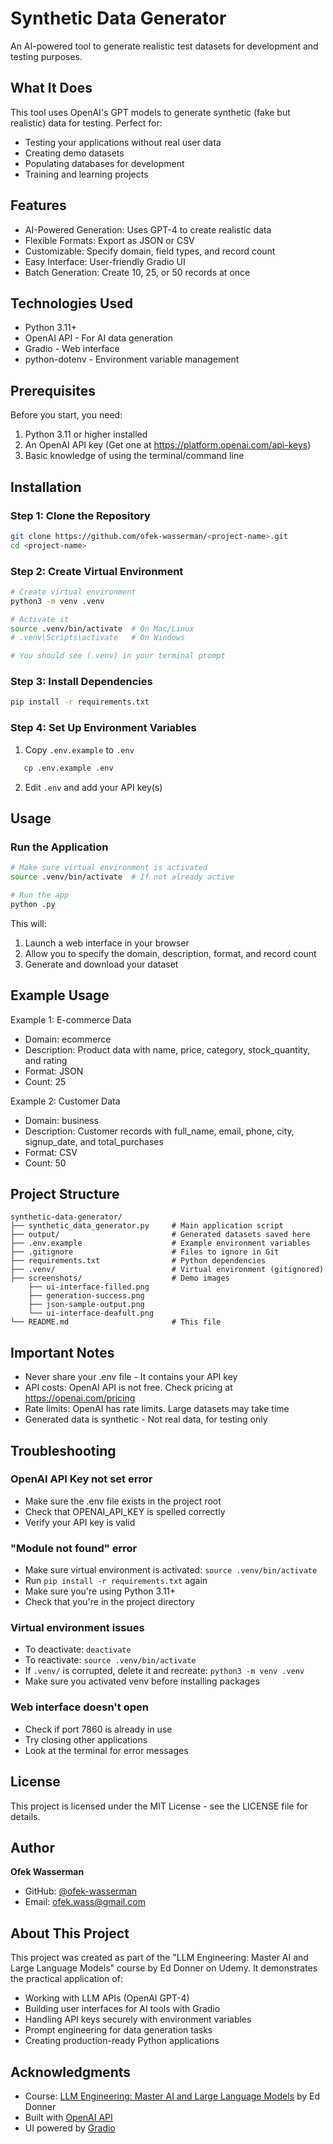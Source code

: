 # Synthetic Data Generator

An AI-powered tool to generate realistic test datasets for development and testing purposes.

## What It Does

This tool uses OpenAI's GPT models to generate synthetic (fake but realistic) data for testing. Perfect for:
- Testing your applications without real user data
- Creating demo datasets
- Populating databases for development
- Training and learning projects

## Features

- AI-Powered Generation: Uses GPT-4 to create realistic data
- Flexible Formats: Export as JSON or CSV
- Customizable: Specify domain, field types, and record count
- Easy Interface: User-friendly Gradio UI
- Batch Generation: Create 10, 25, or 50 records at once

## Technologies Used

- Python 3.11+
- OpenAI API - For AI data generation
- Gradio - Web interface
- python-dotenv - Environment variable management

## Prerequisites

Before you start, you need:
1. Python 3.11 or higher installed
2. An OpenAI API key (Get one at https://platform.openai.com/api-keys)
3. Basic knowledge of using the terminal/command line

## Installation

### Step 1: Clone the Repository
```bash
git clone https://github.com/ofek-wasserman/<project-name>.git
cd <project-name>
```

### Step 2: Create Virtual Environment
```bash
# Create virtual environment
python3 -m venv .venv

# Activate it
source .venv/bin/activate  # On Mac/Linux
# .venv\Scripts\activate   # On Windows

# You should see (.venv) in your terminal prompt
```

### Step 3: Install Dependencies
```bash
pip install -r requirements.txt
```

### Step 4: Set Up Environment Variables
1. Copy `.env.example` to `.env`
```bash
   cp .env.example .env
```
2. Edit `.env` and add your API key(s)

## Usage

### Run the Application
```bash
# Make sure virtual environment is activated
source .venv/bin/activate  # If not already active

# Run the app
python .py
```

This will:
1. Launch a web interface in your browser
2. Allow you to specify the domain, description, format, and record count
3. Generate and download your dataset


## Example Usage

Example 1: E-commerce Data
- Domain: ecommerce
- Description: Product data with name, price, category, stock_quantity, and rating
- Format: JSON
- Count: 25

Example 2: Customer Data
- Domain: business
- Description: Customer records with full_name, email, phone, city, signup_date, and total_purchases
- Format: CSV
- Count: 50

## Project Structure

```
synthetic-data-generator/
├── synthetic_data_generator.py	    # Main application script
├── output/                 		# Generated datasets saved here
├── .env.example            		# Example environment variables
├── .gitignore             		    # Files to ignore in Git
├── requirements.txt        		# Python dependencies
├── .venv/                          # Virtual environment (gitignored)
├── screenshots/            		# Demo images
    ├── ui-interface-filled.png
    ├── generation-success.png
    ├── json-sample-output.png
    └── ui-interface-deafult.png
└── README.md              		    # This file
```

## Important Notes

- Never share your .env file - It contains your API key
- API costs: OpenAI API is not free. Check pricing at https://openai.com/pricing
- Rate limits: OpenAI has rate limits. Large datasets may take time
- Generated data is synthetic - Not real data, for testing only

## Troubleshooting

### OpenAI API Key not set error
- Make sure the .env file exists in the project root
- Check that OPENAI_API_KEY is spelled correctly
- Verify your API key is valid

### "Module not found" error
- Make sure virtual environment is activated: `source .venv/bin/activate`
- Run `pip install -r requirements.txt` again
- Make sure you're using Python 3.11+
- Check that you're in the project directory

### Virtual environment issues
- To deactivate: `deactivate`
- To reactivate: `source .venv/bin/activate`
- If `.venv/` is corrupted, delete it and recreate: `python3 -m venv .venv`
- Make sure you activated venv before installing packages

### Web interface doesn't open
- Check if port 7860 is already in use
- Try closing other applications
- Look at the terminal for error messages

## License

This project is licensed under the MIT License - see the LICENSE file for details.

## Author

**Ofek Wasserman**
- GitHub: [@ofek-wasserman](https://github.com/ofek-wasserman)
- Email: ofek.wass@gmail.com

## About This Project

This project was created as part of the "LLM Engineering: Master AI and Large Language Models" course by Ed Donner on Udemy. It demonstrates the practical application of:
- Working with LLM APIs (OpenAI GPT-4)
- Building user interfaces for AI tools with Gradio
- Handling API keys securely with environment variables
- Prompt engineering for data generation tasks
- Creating production-ready Python applications

## Acknowledgments

- Course: [LLM Engineering: Master AI and Large Language Models](https://www.udemy.com/course/llm-engineering-master-ai-and-large-language-models/) by Ed Donner
- Built with [OpenAI API](https://openai.com)
- UI powered by [Gradio](https://gradio.app)
